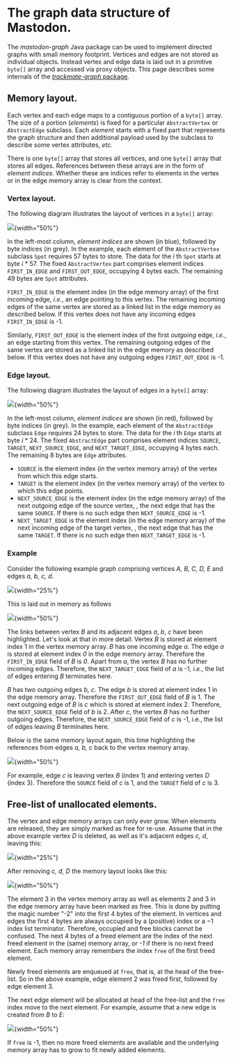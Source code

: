 # The graph data structure of Mastodon.

The *mastodon-graph* Java package can be used to implement directed graphs with small memory footprint.
Vertices and edges are not stored as individual objects. Instead vertex and edge data is laid out in a primitive `byte[]` array and accessed via proxy objects. 
This page describes some internals of the [*trackmate-graph* package](https://github.com/mastodon-sc/mastodon-graph).

## Memory layout.

Each vertex and each edge maps to a contiguous portion of a `byte[]` array.
The size of a portion (*elements*) is fixed for a particular `AbstractVertex` or `AbstractEdge` subclass. 
Each *element* starts with a fixed part that represents the graph structure and then additional payload used by the subclass to describe some vertex attributes, _etc_.

There is one `byte[]` array that stores all vertices, and one `byte[]` array that stores all edges.
References between these arrays are in the form of *element indices*. 
Whether these are indices refer to elements in the vertex or in the edge memory array is clear from the context.

### Vertex layout.

The following diagram illustrates the layout of vertices in a `byte[]` array:

![](../imgs/gds_vertices_layout.png){width="50%"}

In the left-most column, *element indices* are shown (in blue), followed by byte indices (in grey). In the example, each element of the `AbstractVertex` subclass `Spot` requires 57 bytes to store. 
The data for the _i_ th `Spot` starts at byte _i_ * 57.
The fixed `AbstractVertex` part comprises element indices `FIRST_IN_EDGE` and `FIRST_OUT_EDGE`, occupying 4 bytes each. 
The remaining 49 bytes are `Spot` attributes.

`FIRST_IN_EDGE` is the element index (in the edge memory array) of the first *incoming* edge, _i.e._, an edge pointing to this vertex. 
The remaining incoming edges of the same vertex are stored as a linked list in the edge memory as described below. 
If this vertex does not have any incoming edges `FIRST_IN_EDGE` is -1.

Similarly, `FIRST_OUT_EDGE` is the element index of the first *outgoing* edge, _i.e._, an edge starting from this vertex. 
The remaining outgoing edges of the same vertex are stored as a linked list in the edge memory as described below. If this vertex does not have any outgoing edges
`FIRST_OUT_EDGE` is -1.

### Edge layout.

The following diagram illustrates the layout of edges in a `byte[]`
array:

![](../imgs/gds_edges_layout.png){width="50%"}

In the left-most column, *element indices* are shown (in red), followed by byte indices (in grey). In the example, each element of the `AbstractEdge` subclass `Edge` requires 24 bytes to store. 
The data for the _i_ th `Edge` starts at byte _i_ * 24.
The fixed `AbstractEdge` part comprises element indices `SOURCE`, `TARGET`, `NEXT_SOURCE_EDGE`, and `NEXT_TARGET_EDGE`, occupying 4 bytes each. 
The remaining 8 bytes are `Edge` attributes.

-   `SOURCE` is the element index (in the vertex memory array) of the vertex from which this edge starts.
-   `TARGET` is the element index (in the vertex memory array) of the vertex to which this edge points.
-   `NEXT_SOURCE_EDGE` is the element index (in the edge memory array) of the next outgoing edge of the source vertex, , the next edge that has the same `SOURCE`. 
If there is no such edge then `NEXT_SOURCE_EDGE` is -1.
-   `NEXT_TARGET_EDGE` is the element index (in the edge memory array) of the next incoming edge of the target vertex, , the next edge that has the same `TARGET`. 
If there is no such edge then `NEXT_TARGET_EDGE` is -1.

### Example

Consider the following example graph comprising vertices _A, B, C, D, E_
and edges _a, b, c, d_.

![](../imgs/gds_example_01.png){width="25%"}

This is laid out in memory as follows

![](../imgs/gds_example_02.png){width="50%"}

The links between vertex *B* and its adjacent edges *a*, *b*, *c* have been highlighted.
Let's look at that in more detail: 
Vertex _B_ is stored at element index 1 in the vertex memory array.
_B_ has one incoming edge _a_. 
The edge _a_ is stored at element index _0_ in the edge memory array.
Therefore the `FIRST_IN_EDGE` field of _B_ is _0_. 
Apart from _a_, the vertex _B_ has no further incoming edges. 
Therefore, the `NEXT_TARGET_EDGE` field of _a_ is -1, _i.e._, the list of edges entering _B_ terminates here.

_B_ has two outgoing edges _b, c_. 
The edge _b_ is stored at element index 1 in the edge memory array. 
Therefore the `FIRST_OUT_EDGE` field of _B_ is 1. 
The next outgoing edge of _B_ is _c_ which is stored at element index 2.
Therefore, the `NEXT_SOURCE_EDGE` field of _b_ is 2. 
After _c_, the vertex _B_ has no further outgoing edges. 
Therefore, the `NEXT_SOURCE_EDGE` field of _c_ is -1, i.e., the list of edges leaving _B_ terminates here.

Below is the same memory layout again, this time highlighting the references from edges _a, b, c_ back to the vertex memory array.

![](../imgs/gds_example_03.png){width="50%"}

For example, edge _c_ is leaving vertex _B_ (index 1) and entering vertex _D_ (index 3). 
Therefore the `SOURCE` field of _c_ is 1, and the `TARGET` field of _c_ is 3.

## Free-list of unallocated elements.

The vertex and edge memory arrays can only ever grow. 
When elements are released, they are simply marked as free for re-use. 
Assume that in the above example vertex _D_ is deleted, as well as it's adjacent edges _c, d_, leaving this:

![](../imgs/gds_example_04.png){width="25%"}

After removing _c, d, D_ the memory layout looks like this:

![](../imgs/gds_example_05.png){width="50%"}

The element 3 in the vertex memory array as well as elements 2 and 3 in the edge memory array have been marked as free. 
This is done by putting the magic number "-2" into the first 4 bytes of the element.
In vertices and edges the first 4 bytes are always occupied by a (positive) index or a −1 index list terminator. 
Therefore, occupied and free blocks cannot be confused.
The next 4 bytes of a freed element are the index of the next freed element in the (same) memory array, or _-1_ if there is no next freed element. 
Each memory array remembers the index `free` of the first freed element.

Newly freed elements are enqueued at `free`, that is, at the head of the free-list.
So in the above example, edge element 2 was freed first, followed by edge element 3.

The next edge element will be allocated at head of the free-list and the `free` index move to the next element. 
For example, assume that a new edge is created from _B_ to _E_:

![](../imgs/gds_example_06.png){width="50%"}

If `free` is -1, then no more freed elements are available and the underlying memory array has to grow to fit newly added elements.

